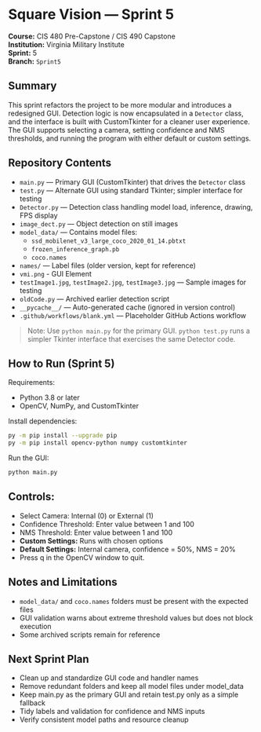 # Square Vision — Sprint 5

**Course:** CIS 480 Pre-Capstone / CIS 490 Capstone  
**Institution:** Virginia Military Institute  
**Sprint:** 5  
**Branch:** `Sprint5`

## Summary
This sprint refactors the project to be more modular and introduces a redesigned GUI. Detection logic is now encapsulated in a `Detector` class, and the interface is built with CustomTkinter for a cleaner user experience. The GUI supports selecting a camera, setting confidence and NMS thresholds, and running the program with either default or custom settings.

## Repository Contents
- `main.py` — Primary GUI (CustomTkinter) that drives the `Detector` class  
- `test.py` — Alternate GUI using standard Tkinter; simpler interface for testing  
- `Detector.py` — Detection class handling model load, inference, drawing, FPS display  
- `image_dect.py` — Object detection on still images  
- `model_data/` — Contains model files:  
  - `ssd_mobilenet_v3_large_coco_2020_01_14.pbtxt`  
  - `frozen_inference_graph.pb`  
  - `coco.names`  
- `names/` — Label files (older version, kept for reference)  
- `vmi.png` - GUI Element
- `testImage1.jpg`, `testImage2.jpg`, `testImage3.jpg` — Sample images for testing  
- `oldCode.py` — Archived earlier detection script  
- `__pycache__/` — Auto-generated cache (ignored in version control)  
- `.github/workflows/blank.yml` — Placeholder GitHub Actions workflow

> Note: Use `python main.py` for the primary GUI. `python test.py` runs a simpler Tkinter interface that exercises the same Detector code.


## How to Run (Sprint 5)
Requirements:
- Python 3.8 or later  
- OpenCV, NumPy, and CustomTkinter

Install dependencies:
```bash
py -m pip install --upgrade pip
py -m pip install opencv-python numpy customtkinter
```
Run the GUI:
```bash
python main.py
```
## Controls:
- Select Camera: Internal (0) or External (1)
- Confidence Threshold: Enter value between 1 and 100
- NMS Threshold: Enter value between 1 and 100
- **Custom Settings:** Runs with chosen options
- **Default Settings:** Internal camera, confidence = 50%, NMS = 20%
- Press q in the OpenCV window to quit.

## Notes and Limitations
- `model_data/` and `coco.names` folders must be present with the expected files
- GUI validation warns about extreme threshold values but does not block execution
- Some archived scripts remain for reference

## Next Sprint Plan
- Clean up and standardize GUI code and handler names
- Remove redundant folders and keep all model files under model_data
- Keep main.py as the primary GUI and retain test.py only as a simple fallback
- Tidy labels and validation for confidence and NMS inputs
- Verify consistent model paths and resource cleanup